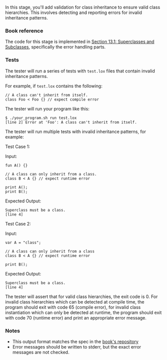 In this stage, you'll add validation for class inheritance to ensure valid class hierarchies. This involves detecting and reporting errors for invalid inheritance patterns.

### Book reference

The code for this stage is implemented in [Section 13.1: Superclasses and Subclasses](https://craftinginterpreters.com/inheritance.html#superclasses-and-subclasses), specifically the error handling parts.

### Tests

The tester will run a series of tests with `test.lox` files that contain invalid inheritance patterns.

For example, if `test.lox` contains the following:

```
// A class can't inherit from itself.
class Foo < Foo {} // expect compile error
```

The tester will run your program like this:

```
$ ./your_program.sh run test.lox
[line 2] Error at 'Foo': A class can't inherit from itself.
```

The tester will run multiple tests with invalid inheritance patterns, for example:

Test Case 1:

Input:
```
fun A() {}

// A class can only inherit from a class.
class B < A {} // expect runtime error

print A();
print B();
```

Expected Output:
```
Superclass must be a class.
[line 4]
```

Test Case 2:

Input:
```
var A = "class";

// A class can only inherit from a class
class B < A {} // expect runtime error

print B();
```

Expected Output:
```
Superclass must be a class.
[line 4]
```

The tester will assert that for valid class hierarchies, the exit code is 0. For invalid class hierarchies which can be detected at compile time, the program should exit with code 65 (compile error), for invalid class instantiation which can only be detected at runtime, the program should exit with code 70 (runtime error) and print an appropriate error message.

### Notes

- This output format matches the spec in the [book's repository](https://github.com/munificent/craftinginterpreters/blob/01e6f5b8f3e5dfa65674c2f9cf4700d73ab41cf8/test/class/local_inherit_self.lox)
- Error messages should be written to stderr, but the exact error messages are not checked.
